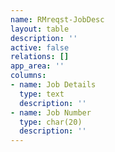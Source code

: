```yaml
---
name: RMreqst-JobDesc
layout: table
description: ''
active: false
relations: []
app_area: ''
columns:
- name: Job Details
  type: text
  description: ''
- name: Job Number
  type: char(20)
  description: ''
---
```


